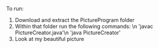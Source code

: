 To run:
1) Download and extract the PictureProgram folder
2) Within that folder run the following commands: \n
    'javac PictureCreator.java'\n
    'java PictureCreator'
3) Look at my beautiful picture
